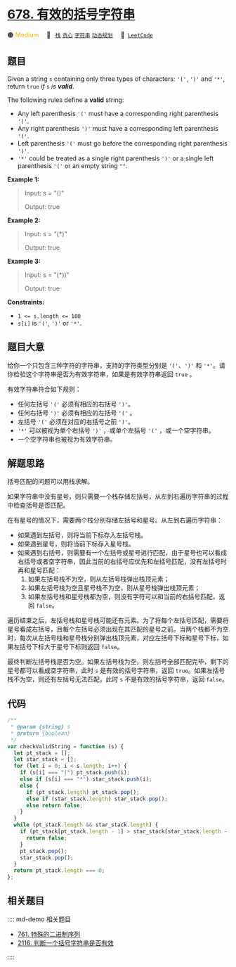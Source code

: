 # [678. 有效的括号字符串](https://leetcode.com/problems/valid-parenthesis-string)

🟠 <font color=#ffb800>Medium</font>&emsp; 🔖&ensp; [`栈`](/leetcode/outline/tag/stack.md) [`贪心`](/leetcode/outline/tag/greedy.md) [`字符串`](/leetcode/outline/tag/string.md) [`动态规划`](/leetcode/outline/tag/dynamic-programming.md)&emsp; 🔗&ensp;[`LeetCode`](https://leetcode.com/problems/valid-parenthesis-string/)

## 题目

Given a string `s` containing only three types of characters: `'('`, `')'` and
`'*'`, return `true` _if_ `s` _is **valid**_.

The following rules define a **valid** string:

  * Any left parenthesis `'('` must have a corresponding right parenthesis `')'`.
  * Any right parenthesis `')'` must have a corresponding left parenthesis `'('`.
  * Left parenthesis `'('` must go before the corresponding right parenthesis `')'`.
  * `'*'` could be treated as a single right parenthesis `')'` or a single left parenthesis `'('` or an empty string `""`.



**Example 1:**

> Input: s = "()"
> 
> Output: true

**Example 2:**

> Input: s = "(*)"
> 
> Output: true

**Example 3:**

> Input: s = "(*))"
> 
> Output: true

**Constraints:**

  * `1 <= s.length <= 100`
  * `s[i]` is `'('`, `')'` or `'*'`.


## 题目大意

给你一个只包含三种字符的字符串，支持的字符类型分别是 `'('`、`')'` 和 `'*'`。请你检验这个字符串是否为有效字符串，如果是有效字符串返回 `true` 。

有效字符串符合如下规则：

- 任何左括号 `'('` 必须有相应的右括号 `')'`。
- 任何右括号 `')'` 必须有相应的左括号 `'('` 。
- 左括号 `'('` 必须在对应的右括号之前 `')'`。
- `'*'` 可以被视为单个右括号 `')'` ，或单个左括号 `'('` ，或一个空字符串。
- 一个空字符串也被视为有效字符串。

## 解题思路

括号匹配的问题可以用栈求解。

如果字符串中没有星号，则只需要一个栈存储左括号，从左到右遍历字符串的过程中检查括号是否匹配。

在有星号的情况下，需要两个栈分别存储左括号和星号。从左到右遍历字符串：

- 如果遇到左括号，则将当前下标存入左括号栈。
- 如果遇到星号，则将当前下标存入星号栈。
- 如果遇到右括号，则需要有一个左括号或星号进行匹配，由于星号也可以看成右括号或者空字符串，因此当前的右括号应优先和左括号匹配，没有左括号时再和星号匹配：
  1. 如果左括号栈不为空，则从左括号栈弹出栈顶元素；
  2. 如果左括号栈为空且星号栈不为空，则从星号栈弹出栈顶元素；
  3. 如果左括号栈和星号栈都为空，则没有字符可以和当前的右括号匹配，返回 `false`。

遍历结束之后，左括号栈和星号栈可能还有元素。为了将每个左括号匹配，需要将星号看成右括号，且每个左括号必须出现在其匹配的星号之前。当两个栈都不为空时，每次从左括号栈和星号栈分别弹出栈顶元素，对应左括号下标和星号下标，如果左括号下标大于星号下标则返回 `false`。

最终判断左括号栈是否为空。如果左括号栈为空，则左括号全部匹配完毕，剩下的星号都可以看成空字符串，此时 `s` 是有效的括号字符串，返回 `true`。如果左括号栈不为空，则还有左括号无法匹配，此时 `s` 不是有效的括号字符串，返回 `false`。

## 代码

```javascript
/**
 * @param {string} s
 * @return {boolean}
 */
var checkValidString = function (s) {
  let pt_stack = [];
  let star_stack = [];
  for (let i = 0; i < s.length; i++) {
    if (s[i] === "(") pt_stack.push(i);
    else if (s[i] === "*") star_stack.push(i);
    else {
      if (pt_stack.length) pt_stack.pop();
      else if (star_stack.length) star_stack.pop();
      else return false;
    }
  }
  while (pt_stack.length && star_stack.length) {
    if (pt_stack[pt_stack.length - 1] > star_stack[star_stack.length - 1]) {
      return false;
    }
    pt_stack.pop();
    star_stack.pop();
  }
  return pt_stack.length === 0;
};
```

## 相关题目

:::: md-demo 相关题目

- [761. 特殊的二进制序列](https://leetcode.com/problems/special-binary-string)
- [2116. 判断一个括号字符串是否有效](https://leetcode.com/problems/check-if-a-parentheses-string-can-be-valid)

::::

